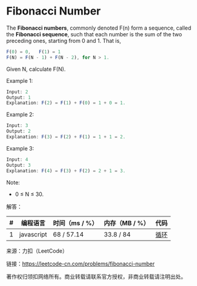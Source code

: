 # Fibonacci Number

The **Fibonacci numbers**, commonly denoted F(n) form a sequence, called the **Fibonacci sequence**, such that each number is the sum of the two preceding ones, starting from 0 and 1. That is,

``` javascript
F(0) = 0,   F(1) = 1
F(N) = F(N - 1) + F(N - 2), for N > 1.
```

Given N, calculate F(N).
 
Example 1:

``` javascript
Input: 2
Output: 1
Explanation: F(2) = F(1) + F(0) = 1 + 0 = 1.
```

Example 2:

``` javascript
Input: 3
Output: 2
Explanation: F(3) = F(2) + F(1) = 1 + 1 = 2.
```

Example 3:

``` javascript
Input: 4
Output: 3
Explanation: F(4) = F(3) + F(2) = 2 + 1 = 3.
```

Note:
- 0 ≤ N ≤ 30.

解答：

**#**|**编程语言**|**时间（ms / %）**|**内存（MB / %）**|**代码**
--|--|--|--|--
1|javascript|68 / 57.14|33.8 / 84|[循环](./javascript/ac_v1.js)

来源：力扣（LeetCode）

链接：https://leetcode-cn.com/problems/fibonacci-number

著作权归领扣网络所有。商业转载请联系官方授权，非商业转载请注明出处。
